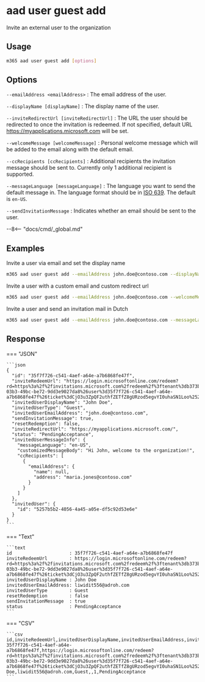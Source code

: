 # aad user guest add

Invite an external user to the organization

## Usage

```sh
m365 aad user guest add [options]
```

## Options

`--emailAddress <emailAddress>`
: The email address of the user.

`--displayName [displayName]`
: The display name of the user.

`--inviteRedirectUrl [inviteRedirectUrl]`
: The URL the user should be redirected to once the invitation is redeemed. If not specified, default URL https://myapplications.microsoft.com will be set.

`--welcomeMessage [welcomeMessage]`
: Personal welcome message which will be added to the email along with the default email.

`--ccRecipients [ccRecipients]`
: Additional recipients the invitation message should be sent to. Currently only 1 additional recipient is supported.

`--messageLanguage [messageLanguage]`
: The language you want to send the default message in. The language format should be in [ISO 639](https://learn.microsoft.com/en-us/openspecs/office_standards/ms-oi29500/ed06cf15-306c-43be-9053-ca81ca51e656). The default is `en-US`.

`--sendInvitationMessage`
: Indicates whether an email should be sent to the user.

--8<-- "docs/cmd/_global.md"

## Examples

Invite a user via email and set the display name

```sh
m365 aad user guest add --emailAddress john.doe@contoso.com --displayName "John Doe" --sendInvitationMessage
```

Invite a user with a custom email and custom redirect url

```sh
m365 aad user guest add --emailAddress john.doe@contoso.com --welcomeMessage "Hi John, welcome to the organization!" --sendInvitationMessage
```

Invite a user and send an invitation mail in Dutch

```sh
m365 aad user guest add --emailAddress john.doe@contoso.com --messageLanguage nl-BE --sendInvitationMessage
```

## Response

=== "JSON"

    ```json
    {
      "id": "35f7f726-c541-4aef-a64e-a7b6868fe47f",
      "inviteRedeemUrl": "https://login.microsoftonline.com/redeem?rd=https%3a%2f%2finvitations.microsoft.com%2fredeem%2f%3ftenant%3db373bc30-03b3-49bc-be72-9dd3e9027da8%26user%3d35f7f726-c541-4aef-a64e-a7b6868fe47f%26ticket%3dCjO3u3ZpQF2uthfZETfZ8gURzod5egvYI0uhaSN1Loo%25253d%26ver%3d2.0",
      "invitedUserDisplayName": "John Doe",
      "invitedUserType": "Guest",
      "invitedUserEmailAddress": "john.doe@contoso.com",
      "sendInvitationMessage": true,
      "resetRedemption": false,
      "inviteRedirectUrl": "https://myapplications.microsoft.com/",
      "status": "PendingAcceptance",
      "invitedUserMessageInfo": {
        "messageLanguage": "en-US",
        "customizedMessageBody": "Hi John, welcome to the organization!",
        "ccRecipients": [
          {
            "emailAddress": {
              "name": null,
              "address": "maria.jones@contoso.com"
            }
          }
        ]
      },
      "invitedUser": {
        "id": "5257b5b2-4056-4a45-a05e-df5c92d53e6e"
      }
    }
    ```

=== "Text"

    ```text
    id                     : 35f7f726-c541-4aef-a64e-a7b6868fe47f
    inviteRedeemUrl        : https://login.microsoftonline.com/redeem?rd=https%3a%2f%2finvitations.microsoft.com%2fredeem%2f%3ftenant%3db373bc30-03b3-49bc-be72-9dd3e9027da8%26user%3d35f7f726-c541-4aef-a64e-a7b6868fe47f%26ticket%3dCjO3u3ZpQF2uthfZETfZ8gURzod5egvYI0uhaSN1Loo%25253d%26ver%3d2.0
    invitedUserDisplayName : John Doe
    invitedUserEmailAddress: liwidit556@adroh.com
    invitedUserType        : Guest
    resetRedemption        : false
    sendInvitationMessage  : true
    status                 : PendingAcceptance
    ```

=== "CSV"

    ```csv
    id,inviteRedeemUrl,invitedUserDisplayName,invitedUserEmailAddress,invitedUserType,resetRedemption,sendInvitationMessage,status
    35f7f726-c541-4aef-a64e-a7b6868fe47f,https://login.microsoftonline.com/redeem?rd=https%3a%2f%2finvitations.microsoft.com%2fredeem%2f%3ftenant%3db373bc30-03b3-49bc-be72-9dd3e9027da8%26user%3d35f7f726-c541-4aef-a64e-a7b6868fe47f%26ticket%3dCjO3u3ZpQF2uthfZETfZ8gURzod5egvYI0uhaSN1Loo%25253d%26ver%3d2.0,John Doe,liwidit556@adroh.com,Guest,,1,PendingAcceptance
    ```
